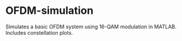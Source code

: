 # OFDM-simulation
Simulates a basic OFDM system using 16-QAM modulation in MATLAB. Includes constellation plots.
